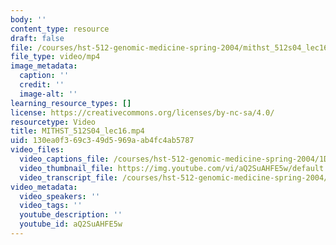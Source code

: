 ```yaml
---
body: ''
content_type: resource
draft: false
file: /courses/hst-512-genomic-medicine-spring-2004/mithst_512s04_lec16_360p_16_9.mp4
file_type: video/mp4
image_metadata:
  caption: ''
  credit: ''
  image-alt: ''
learning_resource_types: []
license: https://creativecommons.org/licenses/by-nc-sa/4.0/
resourcetype: Video
title: MITHST_512S04_lec16.mp4
uid: 130ea0f3-69c3-49d5-969a-ab4fc4ab5787
video_files:
  video_captions_file: /courses/hst-512-genomic-medicine-spring-2004/1DY86qUNXKChT6iGLLAwWuz9XBlQHWv9a_transcript.webvtt
  video_thumbnail_file: https://img.youtube.com/vi/aQ2SuAHFE5w/default.jpg
  video_transcript_file: /courses/hst-512-genomic-medicine-spring-2004/1DY86qUNXKChT6iGLLAwWuz9XBlQHWv9a_transcript.pdf
video_metadata:
  video_speakers: ''
  video_tags: ''
  youtube_description: ''
  youtube_id: aQ2SuAHFE5w
---
```

